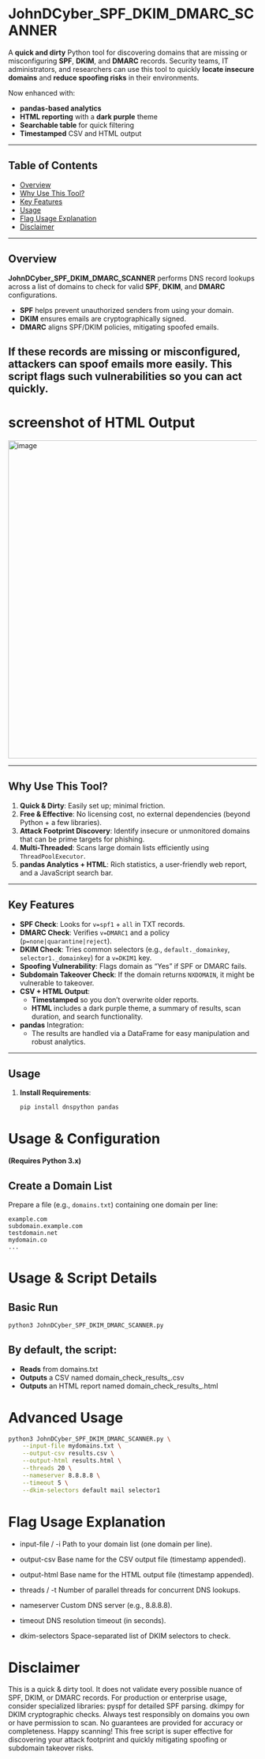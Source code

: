 # JohnDCyber_SPF_DKIM_DMARC_SCANNER

A **quick and dirty** Python tool for discovering domains that are missing or misconfiguring **SPF**, **DKIM**, and **DMARC** records. Security teams, IT administrators, and researchers can use this tool to quickly **locate insecure domains** and **reduce spoofing risks** in their environments.

Now enhanced with:
- **pandas-based analytics**  
- **HTML reporting** with a **dark purple** theme  
- **Searchable table** for quick filtering  
- **Timestamped** CSV and HTML output  

---

## Table of Contents

- [Overview](#overview)  
- [Why Use This Tool?](#why-use-this-tool)  
- [Key Features](#key-features)  
- [Usage](#usage)  
- [Flag Usage Explanation](#flag-usage-explanation)  
- [Disclaimer](#disclaimer)  

---

## Overview

**JohnDCyber_SPF_DKIM_DMARC_SCANNER** performs DNS record lookups across a list of domains to check for valid **SPF**, **DKIM**, and **DMARC** configurations.

- **SPF** helps prevent unauthorized senders from using your domain.  
- **DKIM** ensures emails are cryptographically signed.  
- **DMARC** aligns SPF/DKIM policies, mitigating spoofed emails.  

If these records are missing or misconfigured, attackers can spoof emails more easily. This script flags such vulnerabilities so you can act quickly.
---

# screenshot of HTML Output
<img width="644" alt="image" src="https://github.com/user-attachments/assets/e50fd1c8-1d32-4338-a2b4-6d56654fe1ec" />

---

## Why Use This Tool?

1. **Quick & Dirty**: Easily set up; minimal friction.  
2. **Free & Effective**: No licensing cost, no external dependencies (beyond Python + a few libraries).  
3. **Attack Footprint Discovery**: Identify insecure or unmonitored domains that can be prime targets for phishing.  
4. **Multi-Threaded**: Scans large domain lists efficiently using `ThreadPoolExecutor`.  
5. **pandas Analytics + HTML**: Rich statistics, a user-friendly web report, and a JavaScript search bar.

---

## Key Features

- **SPF Check**: Looks for `v=spf1` + `all` in TXT records.  
- **DMARC Check**: Verifies `v=DMARC1` and a policy (`p=none|quarantine|reject`).  
- **DKIM Check**: Tries common selectors (e.g., `default._domainkey`, `selector1._domainkey`) for a `v=DKIM1` key.  
- **Spoofing Vulnerability**: Flags domain as “Yes” if SPF or DMARC fails.  
- **Subdomain Takeover Check**: If the domain returns `NXDOMAIN`, it might be vulnerable to takeover.  
- **CSV + HTML Output**:  
  - **Timestamped** so you don’t overwrite older reports.  
  - **HTML** includes a dark purple theme, a summary of results, scan duration, and search functionality.  
- **pandas** Integration:  
  - The results are handled via a DataFrame for easy manipulation and robust analytics.  

---

## Usage

1. **Install Requirements**:  
   ```bash
   pip install dnspython pandas

# Usage & Configuration
**(Requires Python 3.x)**
## Create a Domain List

Prepare a file (e.g., `domains.txt`) containing one domain per line:

```plaintext
example.com
subdomain.example.com
testdomain.net
mydomain.co
...
```
# Usage & Script Details

## Basic Run

```bash
python3 JohnDCyber_SPF_DKIM_DMARC_SCANNER.py
```
## By default, the script:

- **Reads** from domains.txt
- **Outputs** a CSV named domain_check_results_<timestamp>.csv
- **Outputs** an HTML report named domain_check_results_<timestamp>.html

# Advanced Usage
```bash
python3 JohnDCyber_SPF_DKIM_DMARC_SCANNER.py \
    --input-file mydomains.txt \
    --output-csv results.csv \
    --output-html results.html \
    --threads 20 \
    --nameserver 8.8.8.8 \
    --timeout 5 \
    --dkim-selectors default mail selector1
```

# Flag Usage Explanation
- input-file / -i
Path to your domain list (one domain per line).
- output-csv
Base name for the CSV output file (timestamp appended).

- output-html
Base name for the HTML output file (timestamp appended).

- threads / -t
Number of parallel threads for concurrent DNS lookups.

- nameserver
Custom DNS server (e.g., 8.8.8.8).

- timeout
DNS resolution timeout (in seconds).

- dkim-selectors
Space-separated list of DKIM selectors to check.

# Disclaimer 
This is a quick & dirty tool. It does not validate every possible nuance of SPF, DKIM, or DMARC records.
For production or enterprise usage, consider specialized libraries:
pyspf for detailed SPF parsing.
dkimpy for DKIM cryptographic checks.
Always test responsibly on domains you own or have permission to scan.
No guarantees are provided for accuracy or completeness.
Happy scanning! This free script is super effective for discovering your attack footprint and quickly mitigating spoofing or subdomain takeover risks.
